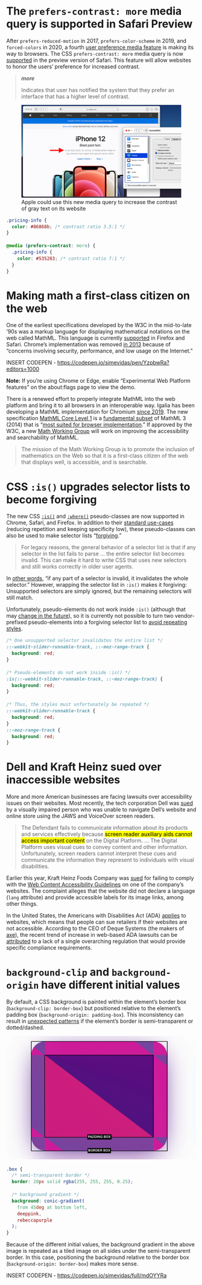 # The `prefers-contrast: more` media query is supported in Safari Preview

After `prefers-reduced-motion` in 2017, `prefers-color-scheme` in 2019, and `forced-colors` in 2020, a fourth [user preference media feature](https://drafts.csswg.org/mediaqueries-5/#mf-user-preferences) is making its way to browsers. The CSS `prefers-contrast: more` media query is now [supported](https://webkit.org/blog/11525/release-notes-for-safari-technology-preview-119/) in the preview version of Safari. This feature will allow websites to honor the users’ preference for increased contrast.

> **_more_**
>
> Indicates that user has notified the system that they prefer an interface that has a higher level of contrast.

<figure>
    <img src="/media/apple-increase-contrast-option.png" alt="">
    <figcaption>Apple could use this new media query to increase the contrast of gray text on its website</figcaption>
</figure>

```css
.pricing-info {
  color: #86868b; /* contrast ratio 3.5:1 */
}

@media (prefers-contrast: more) {
  .pricing-info {
    color: #535283; /* contrast ratio 7:1 */
  }
}
```

# Making math a first-class citizen on the web

One of the earliest specifications developed by the W3C in the mid-to-late ’90s was a markup language for displaying mathematical notations on the web called MathML. This language is currently [supported](https://caniuse.com/mathml) in Firefox and Safari. Chrome’s implementation was removed [in 2013](https://www.cnet.com/news/google-subtracts-mathml-from-chrome-and-anger-multiplies/) because of “concerns involving security, performance, and low usage on the Internet.”

INSERT CODEPEN - https://codepen.io/simevidas/pen/YzpbwRa?editors=1000

**Note:** If you’re using Chrome or Edge, enable “Experimental Web Platform features” on the about:flags page to view the demo.

There is a renewed effort to properly integrate MathML into the web platform and bring it to all browsers in an interoperable way. Igalia has been developing a MathML implementation for Chromium [since 2019](https://mathml.igalia.com/news/2019/02/12/launch-of-the-project/). The new specification [MathML Core Level 1](https://mathml-refresh.github.io/mathml-core/) is a [fundamental subset](https://www.chromestatus.com/feature/5240822173794304) of MathML 3 (2014) that is “[most suited for browser implementation](https://twitter.com/w3cdevs/status/1359892583460311040).” If approved by the W3C, a new [Math Working Group](https://w3c.github.io/charter-drafts/math-2020.html) will work on improving the accessibility and searchability of MathML.

> The mission of the Math Working Group is to promote the inclusion of mathematics on the Web so that it is a first-class citizen of the web that displays well, is accessible, and is searchable.

# CSS `:is()` upgrades selector lists to become forgiving

The new CSS [`:is()`](https://drafts.csswg.org/selectors-4/#matches) and [`:where()`](https://drafts.csswg.org/selectors-4/#zero-matches) pseudo-classes are now supported in Chrome, Safari, and Firefox. In addition to their [standard use-cases](https://css-tricks.com/css-is-and-where-are-coming-to-browsers/) (reducing repetition and keeping specificity low), these pseudo-classes can also be used to make selector lists “[forgiving](https://drafts.csswg.org/selectors-4/#forgiving-selector).”

> For legacy reasons, the general behavior of a selector list is that if any selector in the list fails to parse … the entire selector list becomes invalid. This can make it hard to write CSS that uses new selectors and still works correctly in older user agents.

In [other words](https://css-tricks.com/one-invalid-pseudo-selector-equals-an-entire-ignored-selector/), “if any part of a selector is invalid, it invalidates the whole selector.” However, wrapping the selector list in `:is()` makes it forgiving: Unsupported selectors are simply ignored, but the remaining selectors will still match.

Unfortunately, pseudo-elements do not work inside `:is()` (although that may [change in the future](https://github.com/w3c/csswg-drafts/issues/2284#issuecomment-541909879)), so it is currently not possible to turn two vendor-prefixed pseudo-elements into a forgiving selector list to [avoid repeating styles](https://twitter.com/JoshWComeau/status/1359213597331763200).

<!--prettier-ignore -->
```css
/* One unsupported selector invalidates the entire list */
::-webkit-slider-runnable-track, ::-moz-range-track {
  background: red;
}

/* Pseudo-elements do not work inside :is() */
:is(::-webkit-slider-runnable-track, ::-moz-range-track) {
  background: red;
}

/* Thus, the styles must unfortunately be repeated */
::-webkit-slider-runnable-track {
  background: red;
}
::-moz-range-track {
  background: red;
}

```

# Dell and Kraft Heinz sued over inaccessible websites

More and more American businesses are facing lawsuits over accessibility issues on their websites. Most recently, the tech corporation Dell was [sued](https://www.theregister.com/2021/03/05/giannaros_v_dell/) by a visually impaired person who was unable to navigate Dell’s website and online store using the JAWS and VoiceOver screen readers.

> The Defendant fails to communicate information about its products and services effectively because <mark>screen reader auxiliary aids cannot access important content</mark> on the Digital Platform. … The Digital Platform uses visual cues to convey content and other information. Unfortunately, screen readers cannot interpret these cues and communicate the information they represent to individuals with visual disabilities.

Earlier this year, Kraft Heinz Foods Company was [sued](https://www.boia.org/blog/kraft-heinz-company-sued-kool-aid-site-alleged-to-not-be-accessible) for failing to comply with the [Web Content Accessibility Guidelines](https://w3c.github.io/wcag/guidelines/) on one of the company’s websites. The complaint alleges that the website did not declare a language (`lang` attribute) and provide accessible labels for its image links, among other things.

In the United States, the Americans with Disabilities Act (ADA) [applies](https://www.latimes.com/politics/story/2019-10-07/blind-person-dominos-ada-supreme-court-disabled) to websites, which means that people can sue retailers if their websites are not accessible. According to the CEO of Deque Systems (the makers of [axe](https://www.deque.com/axe/)), the recent trend of increase in web-based ADA lawsuits can be [attributed](https://www.deque.com/blog/the-state-of-accessibility-gaad-2019/) to a lack of a single overarching regulation that would provide specific compliance requirements.

# `background-clip` and `background-origin` have different initial values

By default, a CSS background is painted within the element’s border box (`background-clip: border-box`) but positioned relative to the element’s padding box (`background-origin: padding-box`). This inconsistency can result in [unexpected patterns](https://twitter.com/AmeliasBrain/status/1360303122543902720) if the element’s border is semi-transparent or dotted/dashed.

<img src="/media/css-background-unexpected-pattern.png" alt="">

```css
.box {
  /* semi-transparent border */
  border: 20px solid rgba(255, 255, 255, 0.25);

  /* background gradient */
  background: conic-gradient(
    from 45deg at bottom left,
    deeppink,
    rebeccapurple
  );
}
```

Because of the different initial values, the background gradient in the above image is repeated as a tiled image on all sides under the semi-transparent border. In this case, positioning the background relative to the border box (`background-origin: border-box`) makes more sense.

INSERT CODEPEN - https://codepen.io/simevidas/full/mdOYYRa
